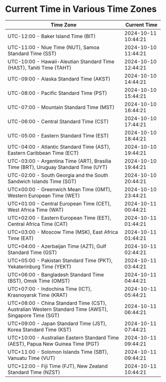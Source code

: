 # Current Time in Various Time Zones

| Time Zone | Current Time |
|-----------|--------------|
| UTC-12:00 - Baker Island Time (BIT) | 2024-10-11 10:44:21 |
| UTC-11:00 - Niue Time (NUT), Samoa Standard Time (SST) | 2024-10-10 11:44:21 |
| UTC-10:00 - Hawaii-Aleutian Standard Time (HAST), Tahiti Time (TAHT) | 2024-10-10 12:44:21 |
| UTC-09:00 - Alaska Standard Time (AKST) | 2024-10-10 14:44:21 |
| UTC-08:00 - Pacific Standard Time (PST) | 2024-10-10 15:44:21 |
| UTC-07:00 - Mountain Standard Time (MST) | 2024-10-10 16:44:21 |
| UTC-06:00 - Central Standard Time (CST) | 2024-10-10 17:44:21 |
| UTC-05:00 - Eastern Standard Time (EST) | 2024-10-10 18:44:21 |
| UTC-04:00 - Atlantic Standard Time (AST), Eastern Caribbean Time (ECT) | 2024-10-10 19:44:21 |
| UTC-03:00 - Argentina Time (ART), Brasília Time (BRT), Uruguay Standard Time (UYT) | 2024-10-10 19:44:21 |
| UTC-02:00 - South Georgia and the South Sandwich Islands Time (SGT) | 2024-10-10 20:44:21 |
| UTC±00:00 - Greenwich Mean Time (GMT), Western European Time (WET) | 2024-10-10 23:44:21 |
| UTC+01:00 - Central European Time (CET), West Africa Time (WAT) | 2024-10-11 00:44:21 |
| UTC+02:00 - Eastern European Time (EET), Central Africa Time (CAT) | 2024-10-11 01:44:21 |
| UTC+03:00 - Moscow Time (MSK), East Africa Time (EAT) | 2024-10-11 01:44:21 |
| UTC+04:00 - Azerbaijan Time (AZT), Gulf Standard Time (GST) | 2024-10-11 02:44:21 |
| UTC+05:00 - Pakistan Standard Time (PKT), Yekaterinburg Time (YEKT) | 2024-10-11 03:44:21 |
| UTC+06:00 - Bangladesh Standard Time (BST), Omsk Time (OMST) | 2024-10-11 04:44:21 |
| UTC+07:00 - Indochina Time (ICT), Krasnoyarsk Time (KRAT) | 2024-10-11 05:44:21 |
| UTC+08:00 - China Standard Time (CST), Australian Western Standard Time (AWST), Singapore Time (SGT) | 2024-10-11 06:44:21 |
| UTC+09:00 - Japan Standard Time (JST), Korea Standard Time (KST) | 2024-10-11 07:44:21 |
| UTC+10:00 - Australian Eastern Standard Time (AEST), Papua New Guinea Time (PGT) | 2024-10-11 09:44:21 |
| UTC+11:00 - Solomon Islands Time (SBT), Vanuatu Time (VUT) | 2024-10-11 09:44:21 |
| UTC+12:00 - Fiji Time (FJT), New Zealand Standard Time (NZST) | 2024-10-11 10:44:21 |
